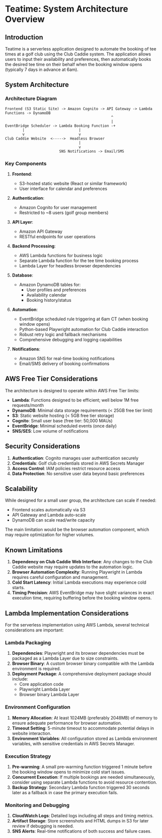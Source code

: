# Teatime: System Architecture Overview

## Introduction

Teatime is a serverless application designed to automate the booking of tee times at a golf club using the Club Caddie system. The application allows users to input their availability and preferences, then automatically books the desired tee time on their behalf when the booking window opens (typically 7 days in advance at 6am).

## System Architecture

### Architecture Diagram

```
Frontend (S3 Static Site) -> Amazon Cognito -> API Gateway -> Lambda Functions -> DynamoDB
                                                 ^
                                                 |
EventBridge Scheduler -> Lambda Booking Function -+
        |                         |
        v                         v
Club Caddie Website  <----->  Headless Browser
                                  |
                                  v
                         SNS Notifications -> Email/SMS
```

### Key Components

1. **Frontend**:
   - S3-hosted static website (React or similar framework)
   - User interface for calendar and preferences

2. **Authentication**:
   - Amazon Cognito for user management
   - Restricted to ~8 users (golf group members)

3. **API Layer**:
   - Amazon API Gateway
   - RESTful endpoints for user operations

4. **Backend Processing**:
   - AWS Lambda functions for business logic
   - Separate Lambda function for the tee time booking process
   - Lambda Layer for headless browser dependencies

5. **Database**:
   - Amazon DynamoDB tables for:
     - User profiles and preferences
     - Availability calendar
     - Booking history/status

6. **Automation**:
   - EventBridge scheduled rule triggering at 6am CT (when booking window opens)
   - Python-based Playwright automation for Club Caddie interaction
   - Robust retry logic and fallback mechanisms
   - Comprehensive debugging and logging capabilities

7. **Notifications**:
   - Amazon SNS for real-time booking notifications
   - Email/SMS delivery of booking confirmations

## AWS Free Tier Considerations

The architecture is designed to operate within AWS Free Tier limits:

- **Lambda**: Functions designed to be efficient; well below 1M free requests/month
- **DynamoDB**: Minimal data storage requirements (< 25GB free tier limit)
- **S3**: Static website hosting (< 5GB free tier storage)
- **Cognito**: Small user base (free tier: 50,000 MAUs)
- **EventBridge**: Minimal scheduled events (once daily)
- **SNS/SES**: Low volume of notifications

## Security Considerations

1. **Authentication**: Cognito manages user authentication securely
2. **Credentials**: Golf club credentials stored in AWS Secrets Manager
3. **Access Control**: IAM policies restrict resource access
4. **Data Protection**: No sensitive user data beyond basic preferences

## Scalability

While designed for a small user group, the architecture can scale if needed:

- Frontend scales automatically via S3
- API Gateway and Lambda auto-scale
- DynamoDB can scale read/write capacity

The main limitation would be the browser automation component, which may require optimization for higher volumes.

## Known Limitations

1. **Dependency on Club Caddie Web Interface**: Any changes to the Club Caddie website may require updates to the automation logic.
2. **Browser Automation Complexity**: Running Playwright in Lambda requires careful configuration and management.
3. **Cold Start Latency**: Initial Lambda executions may experience cold starts.
4. **Timing Precision**: AWS EventBridge may have slight variances in exact execution time, requiring buffering before the booking window opens.

## Lambda Implementation Considerations

For the serverless implementation using AWS Lambda, several technical considerations are important:

### Lambda Packaging

1. **Dependencies**: Playwright and its browser dependencies must be packaged as a Lambda Layer due to size constraints.
2. **Browser Binary**: A custom browser binary compatible with the Lambda environment is required.
3. **Deployment Package**: A comprehensive deployment package should include:
   - Core application code
   - Playwright Lambda Layer
   - Browser binary Lambda Layer

### Environment Configuration

1. **Memory Allocation**: At least 1024MB (preferably 2048MB) of memory to ensure adequate performance for browser automation.
2. **Timeout Setting**: 5-minute timeout to accommodate potential delays in website interaction.
3. **Environment Variables**: All configuration stored as Lambda environment variables, with sensitive credentials in AWS Secrets Manager.

### Execution Strategy

1. **Pre-warming**: A small pre-warming function triggered 1 minute before the booking window opens to minimize cold start issues.
2. **Concurrent Execution**: If multiple bookings are needed simultaneously, consider using separate Lambda functions to avoid resource contention.
3. **Backup Strategy**: Secondary Lambda function triggered 30 seconds later as a fallback in case the primary execution fails.

### Monitoring and Debugging

1. **CloudWatch Logs**: Detailed logs including all steps and timing metrics.
2. **Artifact Storage**: Store screenshots and HTML dumps in S3 for later review if debugging is needed.
3. **SNS Alerts**: Real-time notifications of both success and failure cases.
